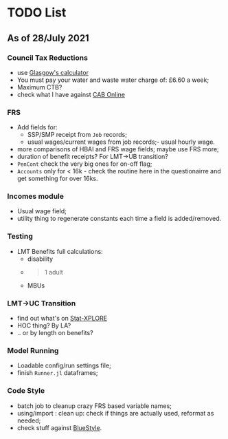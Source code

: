 # TODO List  

## As of 28/July 2021

### Council Tax Reductions

* use [Glasgow's calculator](https://glasgow.teamnetsol.com/)
* You must pay your water and waste water charge of: £6.60 a week;
* Maximum CTB?
* check what I have against [CAB Online](http://www.citizensadvice.org.uk/benefits/help-if-on-a-low-income/help-with-your-council-tax-council-tax-reduction/how-your-council-tax-reduction-is-worked-out/council-tax-reduction-how-is-it-worked-out/)

### FRS

* Add fields for:
  -  SSP/SMP receipt from `Job` records;
  -  usual wages/current wages from job records;-  usual hourly wage.
* more comparisons of HBAI and FRS wage fields; maybe use FRS more;
* duration of benefit receipts? For LMT->UB transition?
* `PenCont` check the very big ones for on-off flag;
* `Accounts` only for < 16k - check the routine here in the questionairre and get something for over 16ks.

### Incomes module

* Usual wage field;
* utility thing to regenerate constants each time a field is added/removed.

### Testing

* LMT Benefits full calculations:
  - disability
  - > 1 adult
  - MBUs

### LMT->UC Transition

* find out what's on [Stat-XPLORE](https://stat-xplore.dwp.gov.uk/webapi/jsf/login.xhtml)
* HOC thing? By LA?
* .. or by length on benefits?

### Model Running

* Loadable config/run settings file;
* finish `Runner.jl` dataframes;

### Code Style

* batch job to cleanup crazy FRS based variable names;
* using/import : clean up: check if things are actually used, reformat as needed;
* check stuff against [BlueStyle](https://github.com/invenia/BlueStyle).